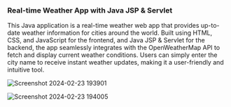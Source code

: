 ### Real-time Weather App with Java JSP & Servlet

This Java application is a real-time weather web app that provides up-to-date weather information for cities around the world. Built using HTML, CSS, and JavaScript for the frontend, and Java JSP & Servlet for the backend, the app seamlessly integrates with the OpenWeatherMap API to fetch and display current weather conditions. Users can simply enter the city name to receive instant weather updates, making it a user-friendly and intuitive tool.



![Screenshot 2024-02-23 193901](https://github.com/B-Anand18/WeatherPulse-Pro/assets/81760438/cbbb864c-741b-4919-91cb-258d17a53c3a)

![Screenshot 2024-02-23 194005](https://github.com/B-Anand18/WeatherPulse-Pro/assets/81760438/306f45f5-0503-41dc-a184-68c9540eedd8)

